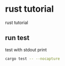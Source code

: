 # rust tutorial
rust tutorial

## run test

test with stdout print
``` bash
cargo test -- --nocapture
```

